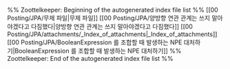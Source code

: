 %% Zoottelkeeper: Beginning of the autogenerated index file list  %%
 [[00 Posting/JPA/무제 파일|무제 파일]]
 [[00 Posting/JPA/양방향 연관 관계는 쓰지 말아야겠다고 다짐했다|양방향 연관 관계는 쓰지 말아야겠다고 다짐했다]]
 [[00 Posting/JPA/attachments/_Index_of_attachments|_Index_of_attachments]]
 [[00 Posting/JPA/BooleanExpression 를 조합할 때 발생하는 NPE 대처하기|BooleanExpression 를 조합할 때 발생하는 NPE 대처하기]]
%% Zoottelkeeper: End of the autogenerated index file list  %%
